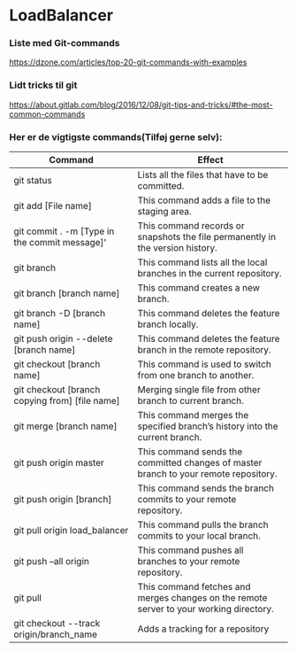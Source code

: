 # LoadBalancer
### Liste med Git-commands

https://dzone.com/articles/top-20-git-commands-with-examples

### Lidt tricks til git

https://about.gitlab.com/blog/2016/12/08/git-tips-and-tricks/#the-most-common-commands

### Her er de vigtigste commands(Tilføj gerne selv):

Command | Effect
------------ | -------------
git status | Lists all the files that have to be committed.
git add [File name] | This command adds a file to the staging area.
git commit . -m [Type in the commit message]' | This command records or snapshots the file permanently in the version history.
git branch | This command lists all the local branches in the current repository.
git branch [branch name] | This command creates a new branch.
git branch -D [branch name] | This command deletes the feature branch locally.
git push origin --delete [branch name] | This command deletes the feature branch in the remote repository.
git checkout [branch name] | This command is used to switch from one branch to another.
git checkout [branch copying from] [file name] | Merging single file from other branch to current branch.
git merge [branch name] | This command merges the specified branch’s history into the current branch.
git push origin master | This command sends the committed changes of master branch to your remote repository.
git push origin [branch] | This command sends the branch commits to your remote repository.
git pull origin load_balancer | This command pulls the branch commits to your local branch.
git push –all origin | This command pushes all branches to your remote repository.
git pull | This command fetches and merges changes on the remote server to your working directory.
git checkout --track origin/branch_name | Adds a tracking for a repository    
